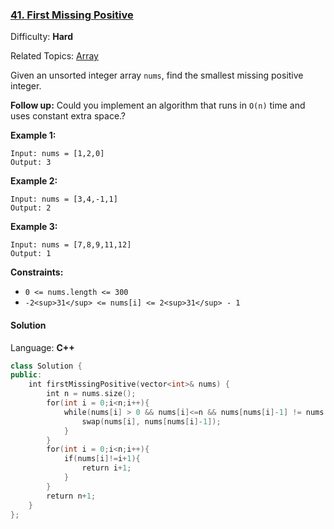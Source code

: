 ### [41\. First Missing Positive](https://leetcode.com/problems/first-missing-positive/)

Difficulty: **Hard**

Related Topics: [Array](https://leetcode.com/tag/array/)

Given an unsorted integer array `nums`, find the smallest missing positive integer.

**Follow up:** Could you implement an algorithm that runs in `O(n)` time and uses constant extra space.?

**Example 1:**

```
Input: nums = [1,2,0]
Output: 3
```

**Example 2:**

```
Input: nums = [3,4,-1,1]
Output: 2
```

**Example 3:**

```
Input: nums = [7,8,9,11,12]
Output: 1
```

**Constraints:**

- `0 <= nums.length <= 300`
- `-2<sup>31</sup> <= nums[i] <= 2<sup>31</sup> - 1`

#### Solution

Language: **C++**

```c++
class Solution {
public:
    int firstMissingPositive(vector<int>& nums) {
        int n = nums.size();
        for(int i = 0;i<n;i++){
            while(nums[i] > 0 && nums[i]<=n && nums[nums[i]-1] != nums[i]){
                swap(nums[i], nums[nums[i]-1]);
            }
        }
        for(int i = 0;i<n;i++){
            if(nums[i]!=i+1){
                return i+1;
            }
        }
        return n+1;
    }
};
```
